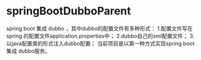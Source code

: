 # springBootDubboParent
spring boot 集成 dubbo ，其中dubbo的配置文件有多种形式：
1.配置文件写在spring 的配置文件application.properties中；
2.dubbo自己的xml配置文件；
3.以java配置类的形式注入dubbo配置；
当前项目是以第一种方式实现spring boot 集成 dubbo服务。
